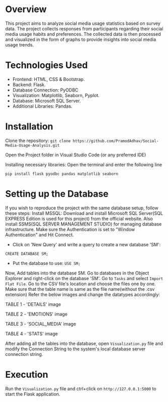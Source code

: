 # Overview
This project aims to analyze social media usage statistics based on survey data. The project collects responses from participants regarding their social media usage habits and preferences. The collected data is then processed and visualized in the form of graphs to provide insights into social media usage trends.

# Technologies Used
* Frontend: HTML, CSS & Bootstrap.
* Backend: Flask.
* Database Connection: PyODBC
* Visualization: Matplotlib, Seaborn, Pyplot.
* Database: Microsoft SQL Server.
* Additional Libraries: Pandas.

# Installation
Clone the repository:
```git clone https://github.com/PramodAdhav/Social-Media-Usage-Analysis.git```

Open the Project folder in Visual Studio Code (or any preferred IDE)

Installing necessary libraries: 
Open the terminal and enter the following line

```pip install flask pyodbc pandas matplotlib seaborn```

# Setting up the Database 

If you wish to reproduce the project with the same database setup, follow these steps:
Install MSSQL: Download and install Microsoft SQL Server(SQL EXPRESS Edition is used for this project) from the official website. Also install SSMS(SQL SERVER MANAGEMENT STUDIO) for managing database infrastructure. Make sure the Authentication is set to "Window Authentication" and Hit Connect.

* Click on 'New Query' and write a query to create a new database 'SM':

```CREATE DATABASE SM;```

* Put the database to use:
```USE SM;```

Now, Add tables into the database SM. Go to databases in the Object Explorer and right-click on the database 'SM'. Go to ```Tasks``` and select ```Import Flat File```. Go to the CSV file's location and choose the files one by one. Make sure that the table name is same as the file name(without the .csv extension) Refer the below images and change the datatypes accordingly:

TABLE 1 - 'DETAILS' image

TABLE 2 - 'EMOTIONS' image

TABLE 3 - 'SOCIAL_MEDIA' image

TABLE 4 - 'STATS' image

After adding all the tables into the database, open ```Visualization.py``` file and modify the Connection String to the system's local database server connection string.

# Execution
Run the ```Visualization.py``` file and ctrl+click on ```http://127.0.0.1:5000``` to start the Flask application.
